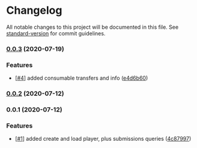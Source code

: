 # Changelog

All notable changes to this project will be documented in this file. See [standard-version](https://github.com/conventional-changelog/standard-version) for commit guidelines.

### [0.0.3](https://github.com/paypr/contracts-sdk-ts/compare/v0.0.2...v0.0.3) (2020-07-19)

### Features

- [[#4](https://github.com/paypr/contracts-sdk-ts/issues/4)] added consumable transfers and info ([e4d6b60](https://github.com/paypr/contracts-sdk-ts/commit/e4d6b60d4a4b681dee07d74ad9baac2d33cf541b))

### [0.0.2](https://github.com/paypr/contracts-sdk-ts/compare/v0.0.1...v0.0.2) (2020-07-12)

### 0.0.1 (2020-07-12)

### Features

- [[#1](https://github.com/paypr/contracts-sdk-ts/issues/1)] added create and load player, plus submissions queries ([4c87997](https://github.com/paypr/contracts-sdk-ts/commit/4c8799712e6fa9c68d444ee9a2a930370fabad43))
